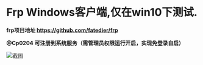 # Frp Windows客户端,仅在win10下测试.  
  
__frp项目地址  https://github.com/fatedier/frp__  
    
__@Cp0204  可注册到系统服务（需管理员权限运行开启，实现免登录自启）__




![截图](https://github.com/codemonkey-m/FrpClient-Win/blob/master/FrpClient-Win/res/TIM%E6%88%AA%E5%9B%BE20200323121203.png)

